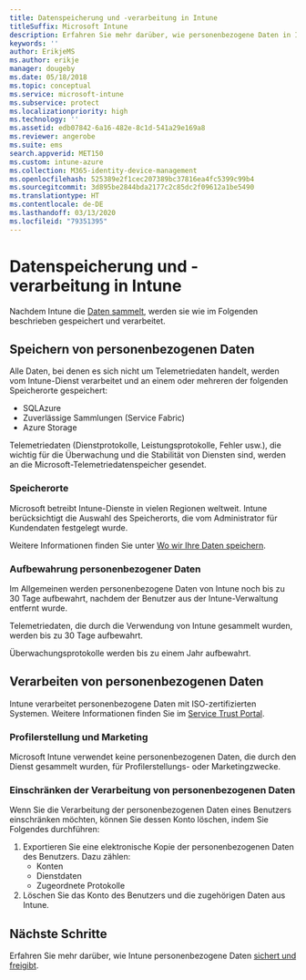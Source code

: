 ```yaml
---
title: Datenspeicherung und -verarbeitung in Intune
titleSuffix: Microsoft Intune
description: Erfahren Sie mehr darüber, wie personenbezogene Daten in Intune gespeichert und verarbeitet werden.
keywords: ''
author: ErikjeMS
ms.author: erikje
manager: dougeby
ms.date: 05/18/2018
ms.topic: conceptual
ms.service: microsoft-intune
ms.subservice: protect
ms.localizationpriority: high
ms.technology: ''
ms.assetid: edb07842-6a16-482e-8c1d-541a29e169a8
ms.reviewer: angerobe
ms.suite: ems
search.appverid: MET150
ms.custom: intune-azure
ms.collection: M365-identity-device-management
ms.openlocfilehash: 525389e2f1cec207389bc37816ea4fc5399c99b4
ms.sourcegitcommit: 3d895be2844bda2177c2c85dc2f09612a1be5490
ms.translationtype: HT
ms.contentlocale: de-DE
ms.lasthandoff: 03/13/2020
ms.locfileid: "79351395"
---
```

# <a name="data-storage-and-processing-in-intune"></a>Datenspeicherung und -verarbeitung in Intune

Nachdem Intune die [Daten sammelt](privacy-data-collect.md), werden sie wie im Folgenden beschrieben gespeichert und verarbeitet.

## <a name="storing-personal-data"></a>Speichern von personenbezogenen Daten

Alle Daten, bei denen es sich nicht um Telemetriedaten handelt, werden vom Intune-Dienst verarbeitet und an einem oder mehreren der folgenden Speicherorte gespeichert: 

- SQLAzure 
- Zuverlässige Sammlungen (Service Fabric)  
- Azure Storage 

Telemetriedaten (Dienstprotokolle, Leistungsprotokolle, Fehler usw.), die wichtig für die Überwachung und die Stabilität von Diensten sind, werden an die Microsoft-Telemetriedatenspeicher gesendet.

### <a name="storage-locations"></a>Speicherorte

Microsoft betreibt Intune-Dienste in vielen Regionen weltweit. Intune berücksichtigt die Auswahl des Speicherorts, die vom Administrator für Kundendaten festgelegt wurde.

Weitere Informationen finden Sie unter [Wo wir Ihre Daten speichern](https://www.microsoft.com/trust-center/privacy/data-location).

### <a name="personal-data-retention"></a>Aufbewahrung personenbezogener Daten

Im Allgemeinen werden personenbezogene Daten von Intune noch bis zu 30 Tage aufbewahrt, nachdem der Benutzer aus der Intune-Verwaltung entfernt wurde.

Telemetriedaten, die durch die Verwendung von Intune gesammelt wurden, werden bis zu 30 Tage aufbewahrt.

Überwachungsprotokolle werden bis zu einem Jahr aufbewahrt.

## <a name="processing-personal-data"></a>Verarbeiten von personenbezogenen Daten

Intune verarbeitet personenbezogene Daten mit ISO-zertifizierten Systemen. Weitere Informationen finden Sie im [Service Trust Portal](https://www.microsoft.com/en-us/TrustCenter/stp).

### <a name="profiling-and-marketing"></a>Profilerstellung und Marketing

Microsoft Intune verwendet keine personenbezogenen Daten, die durch den Dienst gesammelt wurden, für Profilerstellungs- oder Marketingzwecke. 

### <a name="restrict-processing-of-personal-data"></a>Einschränken der Verarbeitung von personenbezogenen Daten

Wenn Sie die Verarbeitung der personenbezogenen Daten eines Benutzers einschränken möchten, können Sie dessen Konto löschen, indem Sie Folgendes durchführen:
1. Exportieren Sie eine elektronische Kopie der personenbezogenen Daten des Benutzers. Dazu zählen:
    - Konten
    - Dienstdaten
    - Zugeordnete Protokolle
2. Löschen Sie das Konto des Benutzers und die zugehörigen Daten aus Intune.

## <a name="next-steps"></a>Nächste Schritte

Erfahren Sie mehr darüber, wie Intune personenbezogene Daten [sichert und freigibt](privacy-data-secure-share.md). 
